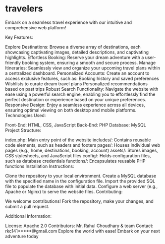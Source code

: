 # travelers

Embark on a seamless travel experience with our intuitive and comprehensive web platform!

Key Features:

Explore Destinations: Browse a diverse array of destinations, each showcasing captivating images, detailed descriptions, and captivating highlights.
Effortless Booking: Reserve your dream adventure with a user-friendly booking system, ensuring a smooth and secure process.
Manage Itineraries: Seamlessly view and organize your upcoming travel plans within a centralized dashboard.
Personalized Accounts: Create an account to access exclusive features, such as:
Booking history and saved preferences
Wishlists to curate dream travel plans
Personalized recommendations based on past trips
Robust Search Functionality: Navigate the website with ease using a powerful search engine, enabling you to effortlessly find the perfect destination or experience based on your unique preferences.
Responsive Design: Enjoy a seamless experience across all devices, ensuring optimal viewing on both desktop and mobile platforms.
Technologies Used:

Front-End: HTML, CSS, JavaScript
Back-End: PHP
Database: MySQL
Project Structure:

index.php: Main entry point of the website
includes/: Contains reusable code elements, such as headers and footers
pages/: Houses individual web pages (e.g., home, destinations, booking, account)
assets/: Stores images, CSS stylesheets, and JavaScript files
config/: Holds configuration files, such as database credentials
functions/: Encapsulates reusable PHP functions
Installation Instructions:

Clone the repository to your local environment.
Create a MySQL database with the specified name in the configuration file.
Import the provided SQL file to populate the database with initial data.
Configure a web server (e.g., Apache or Nginx) to serve the website files.
Contributing:

We welcome contributions! Fork the repository, make your changes, and submit a pull request.

Additional Information:

License: Apache 2.0
Contributors: Mr. Rahul Choudhary & team
Contact: rkc141*****@gmail.com
Explore the world with ease! Embark on your next adventure today
